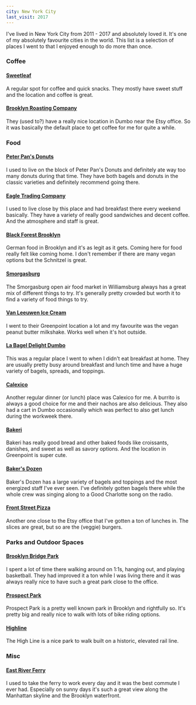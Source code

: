 ```yaml
---
city: New York City
last_visit: 2017
---
```


I've lived in New York City from 2011 - 2017 and absolutely loved it. It's one
of my absolutely favourite cities in the world. This list is a selection of
places I went to that I enjoyed enough to do more than once.


### Coffee

#### [Sweetleaf](https://www.sweetleafcoffee.com/)

A regular spot for coffee and quick snacks. They mostly have sweet stuff and
the location and coffee is great.


#### [Brooklyn Roasting Company](https://brooklynroasting.com/)

They (used to?) have a really nice location in Dumbo near the Etsy office. So
it was basically the default place to get coffee for me for quite a while.


### Food

#### [Peter Pan's Donuts](https://www.peterpandonuts.com/)

I used to live on the block of Peter Pan's Donuts and definitely ate way too
many donuts during that time. They have both bagels and donuts in the classic
varieties and definitely recommend going there.

#### [Eagle Trading Company](http://www.eagletradingco.nyc/)

I used to live close by this place and had breakfast there every weekend
basically. They have a variety of really good sandwiches and decent coffee.
And the atmosphere and staff is great.


#### [Black Forest Brooklyn](https://www.blackforestbrooklyn.com/)

German food in Brooklyn and it's as legit as it gets. Coming here for food
really felt like coming home. I don't remember if there are many vegan options
but the Schnitzel is great.

#### [Smorgasburg](https://www.smorgasburg.com/)

The Smorgasburg open air food market in Williamsburg always has a great mix of
different things to try. It's generally pretty crowded but worth it to find a
variety of food things to try.

#### [Van Leeuwen Ice Cream](https://vanleeuwenicecream.com/scoop-shops/#New-York)

I went to their Greenpoint location a lot and my favourite was the vegan
peanut butter milkshake. Works well when it's hot outside.

#### [La Bagel Delight Dumbo](https://www.bageldumbo.com/)

This was a regular place I went to when I didn't eat breakfast at home. They
are usually pretty busy around breakfast and lunch time and have a huge
variety of bagels, spreads, and toppings.

#### [Calexico](https://www.calexico.com)

Another regular dinner (or lunch) place was Calexico for me. A burrito is
always a good choice for me and their nachos are also delicious. They also had
a cart in Dumbo occasionally which was perfect to also get lunch during the
workweek there.

#### [Bakeri](https://www.bakeribrooklyn.com/new-page)

Bakeri has really good bread and other baked foods like croissants, danishes,
and sweet as well as savory options. And the location in Greenpoint is super
cute.

#### [Baker's Dozen](https://bakersdozengreenpoint.com/)

Baker's Dozen has a large variety of bagels and toppings and the most
energized staff I've ever seen. I've definitely gotten bagels there while the
whole crew was singing along to a Good Charlotte song on the radio.

#### [Front Street Pizza](https://www.frontstreetpizzabrooklyn.com/)

Another one close to the Etsy office that I've gotten a ton of lunches in. The
slices are great, but so are the (veggie) burgers.


### Parks and Outdoor Spaces

#### [Brooklyn Bridge Park](https://www.brooklynbridgepark.org/)

I spent a lot of time there walking around on 1:1s, hanging out, and playing
basketball. They had improved it a ton while I was living there and it was
always really nice to have such a great park close to the office.

#### [Prospect Park](https://www.nycgovparks.org/parks/B073/)

Prospect Park is a pretty well known park in Brooklyn and rightfully so. It's
pretty big and really nice to walk with lots of bike riding options.

#### [Highline](https://www.thehighline.org/)

The High Line is a nice park to walk built on a historic, elevated rail line.


### Misc

#### [East River Ferry](https://www.ferry.nyc/routes-and-schedules/route/east-river/)

I used to take the ferry to work every day and it was the best commute I ever
had. Especially on sunny days it's such a great view along the Manhattan
skyline and the Brooklyn waterfront.
